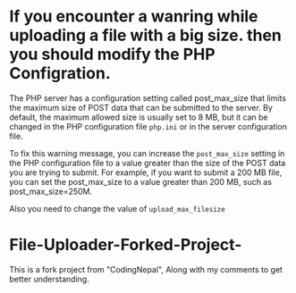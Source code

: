 # If you encounter a wanring while uploading a file with a big size. then you should modify the PHP Configration.

The PHP server has a configuration setting called post_max_size that limits the maximum size of POST data that can be submitted to the server. By default, the maximum allowed size is usually set to 8 MB, but it can be changed in the PHP configuration file `php.ini` or in the server configuration file.

To fix this warning message, you can increase the `post_max_size` setting in the PHP configuration file to a value greater than the size of the POST data you are trying to submit. For example, if you want to submit a 200 MB file, you can set the post_max_size to a value greater than 200 MB, such as post_max_size=250M.

Also you need to change the value of `upload_max_filesize`

# File-Uploader-Forked-Project-
This is a fork project from "CodingNepal", Along with my comments to get better understanding.
